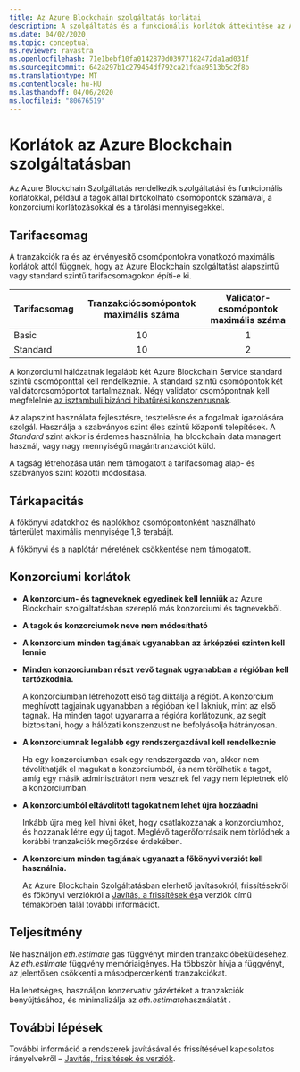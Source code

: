 ```yaml
---
title: Az Azure Blockchain szolgáltatás korlátai
description: A szolgáltatás és a funkcionális korlátok áttekintése az Azure Blockchain szolgáltatásban
ms.date: 04/02/2020
ms.topic: conceptual
ms.reviewer: ravastra
ms.openlocfilehash: 71e1bebf10fa0142870d03977182472da1ad031f
ms.sourcegitcommit: 642a297b1c279454df792ca21fdaa9513b5c2f8b
ms.translationtype: MT
ms.contentlocale: hu-HU
ms.lasthandoff: 04/06/2020
ms.locfileid: "80676519"
---
```

# <a name="limits-in-azure-blockchain-service"></a>Korlátok az Azure Blockchain szolgáltatásban

Az Azure Blockchain Szolgáltatás rendelkezik szolgáltatási és funkcionális korlátokkal, például a tagok által birtokolható csomópontok számával, a konzorciumi korlátozásokkal és a tárolási mennyiségekkel.

## <a name="pricing-tier"></a>Tarifacsomag

A tranzakciók ra és az érvényesítő csomópontokra vonatkozó maximális korlátok attól függnek, hogy az Azure Blockchain szolgáltatást alapszintű vagy standard szintű tarifacsomagokon építi-e ki.

| Tarifacsomag | Tranzakciócsomópontok maximális száma | Validator-csomópontok maximális száma |
|:---|:---:|:---:|
| Basic | 10 | 1 |
| Standard | 10 | 2 |

A konzorciumi hálózatnak legalább két Azure Blockchain Service standard szintű csomóponttal kell rendelkeznie. A standard szintű csomópontok két validátorcsomópontot tartalmaznak. Négy validator csomópontnak kell megfelelnie [az isztambuli bizánci hibatűrési konszenzusnak](https://github.com/jpmorganchase/quorum/wiki/Quorum-Consensus).

Az alapszint használata fejlesztésre, tesztelésre és a fogalmak igazolására szolgál. Használja a szabványos szint éles szintű központi telepítések. A *Standard* szint akkor is érdemes használnia, ha blockchain data managert használ, vagy nagy mennyiségű magántranzakciót küld.

A tagság létrehozása után nem támogatott a tarifacsomag alap- és szabványos szint közötti módosítása.

## <a name="storage-capacity"></a>Tárkapacitás

A főkönyvi adatokhoz és naplókhoz csomópontonként használható tárterület maximális mennyisége 1,8 terabájt.

A főkönyvi és a naplótár méretének csökkentése nem támogatott.
## <a name="consortium-limits"></a>Konzorciumi korlátok

* **A konzorcium- és tagneveknek egyedinek kell lenniük** az Azure Blockchain szolgáltatásban szereplő más konzorciumi és tagnevekből.

* **A tagok és konzorciumok neve nem módosítható**

* **A konzorcium minden tagjának ugyanabban az árképzési szinten kell lennie**

* **Minden konzorciumban részt vevő tagnak ugyanabban a régióban kell tartózkodnia.**

    A konzorciumban létrehozott első tag diktálja a régiót. A konzorcium meghívott tagjainak ugyanabban a régióban kell lakniuk, mint az első tagnak. Ha minden tagot ugyanarra a régióra korlátozunk, az segít biztosítani, hogy a hálózati konszenzust ne befolyásolja hátrányosan.

* **A konzorciumnak legalább egy rendszergazdával kell rendelkeznie**

    Ha egy konzorciumban csak egy rendszergazda van, akkor nem távolíthatják el magukat a konzorciumból, és nem törölhetik a tagot, amíg egy másik adminisztrátort nem vesznek fel vagy nem léptetnek elő a konzorciumban.

* **A konzorciumból eltávolított tagokat nem lehet újra hozzáadni**

    Inkább újra meg kell hívni őket, hogy csatlakozzanak a konzorciumhoz, és hozzanak létre egy új tagot. Meglévő tagerőforrásaik nem törlődnek a korábbi tranzakciók megőrzése érdekében.

* **A konzorcium minden tagjának ugyanazt a főkönyvi verziót kell használnia.**

    Az Azure Blockchain Szolgáltatásban elérhető javításokról, frissítésekről és főkönyvi verziókról a [Javítás, a frissítések és](ledger-versions.md)a verziók című témakörben talál további információt.

## <a name="performance"></a>Teljesítmény

Ne használjon *eth.estimate* gas függvényt minden tranzakcióbeküldéséhez. Az *eth.estimate* függvény memóriaigényes. Ha többször hívja a függvényt, az jelentősen csökkenti a másodpercenkénti tranzakciókat.

Ha lehetséges, használjon konzervatív gázértéket a tranzakciók benyújtásához, és minimalizálja az *eth.estimate*használatát .

## <a name="next-steps"></a>További lépések

További információ a rendszerek javításával és frissítésével kapcsolatos irányelvekről – [Javítás, frissítések és verziók](ledger-versions.md).
